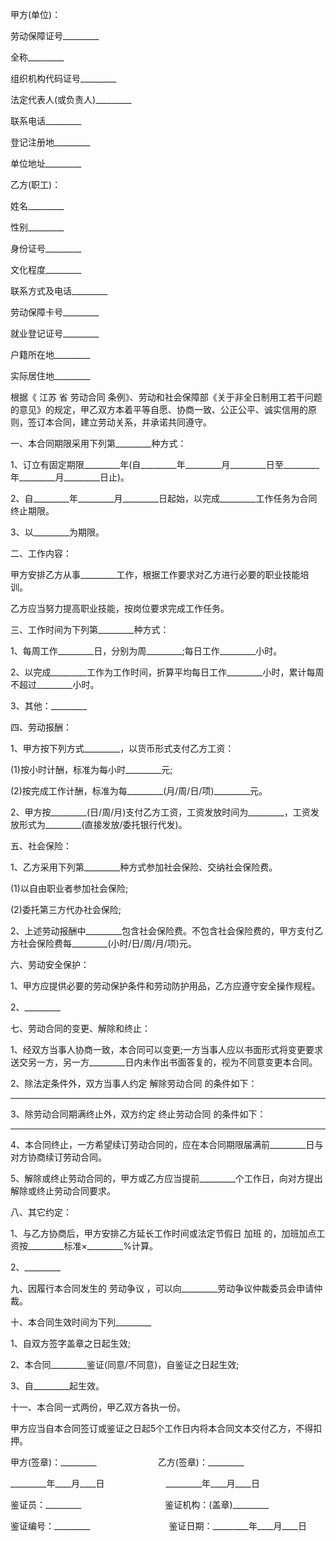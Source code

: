 
 


甲方(单位)：


劳动保障证号_________


全称_________


组织机构代码证号_________


法定代表人(或负责人)_________


联系电话_________


登记注册地_________


单位地址_________


乙方(职工)：


姓名_________


性别_________


身份证号_________


文化程度_________


联系方式及电话_________


劳动保障卡号_________


就业登记证号_________


户籍所在地_________


实际居住地_________


根据《
江苏
省
劳动合同
条例》、劳动和社会保障部《关于非全日制用工若干问题的意见》的规定，甲乙双方本着平等自愿、协商一致、公正公平、诚实信用的原则，签订本合同，建立劳动关系，并承诺共同遵守。


一、本合同期限采用下列第_________种方式：


1、订立有固定期限_________年(自_________年_________月_________日至_________年_________月_________日止)。


2、自_________年_________月_________日起始，以完成_________工作任务为合同终止期限。


3、以_________为期限。


二、工作内容：


甲方安排乙方从事_________工作，根据工作要求对乙方进行必要的职业技能培训。


乙方应当努力提高职业技能，按岗位要求完成工作任务。


三、工作时间为下列第_________种方式：


1、每周工作_________日，分别为周_________;每日工作_________小时。


2、以完成_________工作为工作时间，折算平均每日工作_________小时，累计每周不超过_________小时。


3、其他：_________


四、劳动报酬：


1、甲方按下列方式_________，以货币形式支付乙方工资：


(1)按小时计酬，标准为每小时_________元;


(2)按完成工作计酬，标准为每_________(月/周/日/项)_________元。


2、甲方按_________(日/周/月)支付乙方工资，工资发放时间为_________，工资发放形式为_________(直接发放/委托银行代发)。


五、社会保险：


1、乙方采用下列第_________种方式参加社会保险、交纳社会保险费。


(1)以自由职业者参加社会保险;


(2)委托第三方代办社会保险;


2、上述劳动报酬中_________包含社会保险费。不包含社会保险费的，甲方支付乙方社会保险费每_________(小时/日/周/月/项)元。


六、劳动安全保护：


1、甲方应提供必要的劳动保护条件和劳动防护用品，乙方应遵守安全操作规程。


2、_________


七、劳动合同的变更、解除和终止：


1、经双方当事人协商一致，本合同可以变更;一方当事人应以书面形式将变更要求送交另一方，另一方_________日内未作出书面答复的，视为不同意变更本合同。


2、除法定条件外，双方当事人约定
解除劳动合同
的条件如下：


_________


3、除劳动合同期满终止外，双方约定
终止劳动合同
的条件如下：


_________


4、本合同终止，一方希望续订劳动合同的，应在本合同期限届满前_________日与对方协商续订劳动合同。


5、解除或终止劳动合同的，甲方或乙方应当提前_________个工作日，向对方提出解除或终止劳动合同要求。


八、其它约定：


1、与乙方协商后，甲方安排乙方延长工作时间或法定节假日
加班
的，加班加点工资按_________标准×_________%计算。


2、_________


九、因履行本合同发生的
劳动争议
，可以向_________劳动争议仲裁委员会申请仲裁。


十、本合同生效时间为下列_________


1、自双方签字盖章之日起生效;


2、本合同_________鉴证(同意/不同意)，自鉴证之日起生效;


3、自_________起生效。


十一、本合同一式两份，甲乙双方各执一份。


甲方应当自本合同签订或鉴证之日起5个工作日内将本合同文本交付乙方，不得扣押。


甲方(签章)：_________　　　　　　　乙方(签章)：_________


_________年____月____日　　　　　　　_________年____月____日


鉴证员：_________ 　　　　　　　　　 鉴证机构：(盖章)_________


鉴证编号：_________　　　　　　　　　鉴证日期：_________年____月____日
 


 

 
 
 
 
 
  


  
 

  


  


  
 
 
 
 

